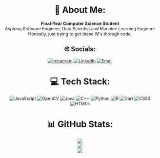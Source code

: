 <div align="center">

# 💫 About Me:
**Final-Year Computer Science Student** <br>
Aspiring Software Engineer, Data Scientist and Machine Learning Engineer <br>
Honestly, just trying to get these W's through code.

## 🌐 Socials:
[![Instagram](https://img.shields.io/badge/Instagram-%23E4405F.svg?logo=Instagram&logoColor=white)](https://instagram.com/_sin.ki) 
[![LinkedIn](https://img.shields.io/badge/LinkedIn-%230077B5.svg?logo=linkedin&logoColor=white)](https://linkedin.com/in/Lebogang-Masenya) 
[![Email](https://img.shields.io/badge/Email-D14836?logo=gmail&logoColor=white)](mailto:lebomz@outlook.com) 

# 💻 Tech Stack:
![JavaScript](https://img.shields.io/badge/javascript-%23323330.svg?style=flat-square&logo=javascript&logoColor=%23F7DF1E) 
![OpenCV](https://img.shields.io/badge/opencv-%23white.svg?style=flat-square&logo=opencv&logoColor=white) 
![Java](https://img.shields.io/badge/java-%23ED8B00.svg?style=flat-square&logo=openjdk&logoColor=white) 
![C++](https://img.shields.io/badge/c++-%2300599C.svg?style=flat-square&logo=c%2B%2B&logoColor=white) 
![Python](https://img.shields.io/badge/python-3670A0?style=flat-square&logo=python&logoColor=ffdd54) 
![R](https://img.shields.io/badge/r-%23276DC3.svg?style=flat-square&logo=r&logoColor=white) 
![Dart](https://img.shields.io/badge/dart-%230175C2.svg?style=flat-square&logo=dart&logoColor=white) 
![CSS3](https://img.shields.io/badge/css3-%231572B6.svg?style=flat-square&logo=css3&logoColor=white) 
![HTML5](https://img.shields.io/badge/html5-%23E34F26.svg?style=flat-square&logo=html5&logoColor=white) 

# 📊 GitHub Stats:
![](https://github-readme-stats.vercel.app/api?username=B-WayneZA&theme=dark&hide_border=false&include_all_commits=true&count_private=true)<br/>
![](https://nirzak-streak-stats.vercel.app/?user=B-WayneZA&theme=dark&hide_border=false)<br/>
![](https://github-readme-stats.vercel.app/api/top-langs/?username=B-WayneZA&theme=dark&hide_border=false&include_all_commits=true&count_private=true&layout=compact)

</div>
